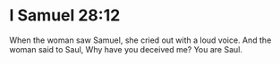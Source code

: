 # I Samuel 28:12

When the woman saw Samuel, she cried out with a loud voice. And the woman said to Saul, Why have you deceived me? You are Saul.

